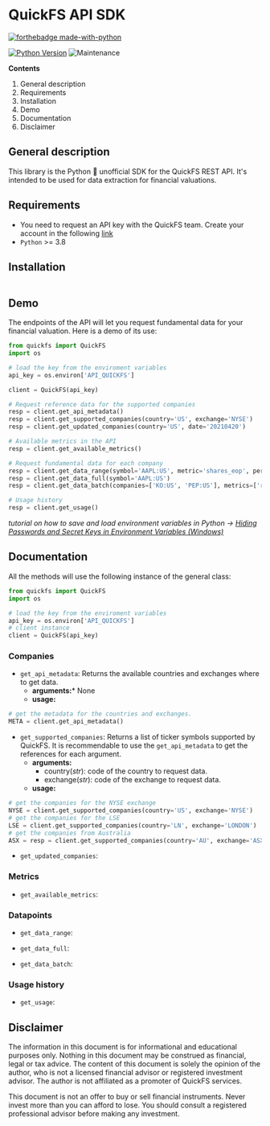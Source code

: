 # QuickFS API SDK

[![forthebadge made-with-python](http://ForTheBadge.com/images/badges/made-with-python.svg)](https://www.python.org/)


[![Python Version](https://img.shields.io/badge/Python-3.8+-blue.svg)](https://shields.io/) ![Maintenance](https://img.shields.io/badge/Maintained%3F-yes-green.svg)

**Contents**

1. General description
2. Requirements
3. Installation
4. Demo
5. Documentation
6. Disclaimer

## General description
This library is the Python :snake: unofficial SDK for the QuickFS REST API. It's intended to be used for data extraction for financial valuations. 
## Requirements
- You need to request an API key with the QuickFS team. Create your account in the following [link](https://quickfs.net/)
- ```Python``` >= 3.8

## Installation
```python
```
## Demo
The endpoints of the API will let you request fundamental data for your financial valuation. Here is a demo of its use:

```python
from quickfs import QuickFS
import os

# load the key from the enviroment variables
api_key = os.environ['API_QUICKFS']

client = QuickFS(api_key)

# Request reference data for the supported companies
resp = client.get_api_metadata()
resp = client.get_supported_companies(country='US', exchange='NYSE')
resp = client.get_updated_companies(country='US', date='20210420')

# Available metrics in the API
resp = client.get_available_metrics()

# Request fundamental data for each company
resp = client.get_data_range(symbol='AAPL:US', metric='shares_eop', period='FQ-15:FQ')
resp = client.get_data_full(symbol='AAPL:US')
resp = client.get_data_batch(companies=['KO:US', 'PEP:US'], metrics=['roa', 'roic'], period="FY-2:FY")

# Usage history
resp = client.get_usage()
```
*tutorial on how to save and load environment variables in Python -> [Hiding Passwords and Secret Keys in Environment Variables (Windows)](https://youtu.be/IolxqkL7cD8)*

## Documentation

All the methods will use the following instance of the general class:
```python
from quickfs import QuickFS
import os

# load the key from the enviroment variables
api_key = os.environ['API_QUICKFS']
# client instance
client = QuickFS(api_key)
```

### Companies
- ```get_api_metadata```: Returns the available countries and exchanges where to get data.
	- **arguments:*** None
	- **usage:**
```python
# get the metadata for the countries and exchanges.
META = client.get_api_metadata()
```

- ```get_supported_companies```: Returns a list of ticker symbols supported by QuickFS. It is recommendable to use the ```get_api_metadata``` to get the references for each argument.
	- **arguments:**
		- country(*str*): code of the country to request data.
		- exchange(*str*): code of the exchange to request data.
	- **usage:**
```python
# get the companies for the NYSE exchange
NYSE = client.get_supported_companies(country='US', exchange='NYSE')
# get the companies for the LSE
LSE = client.get_supported_companies(country='LN', exchange='LONDON')
# get the companies from Australia
ASX = resp = client.get_supported_companies(country='AU', exchange='ASX')
```

- ```get_updated_companies```:

### Metrics
- ```get_available_metrics```:

### Datapoints
- ```get_data_range```:

- ```get_data_full```:

- ```get_data_batch```:

### Usage history
- ```get_usage```:

## Disclaimer
The information in this document is for informational and educational purposes only. Nothing in this document may be construed as financial, legal or tax advice. The content of this document is solely the opinion of the author, who is not a licensed financial advisor or registered investment advisor. The author is not affiliated as a promoter of QuickFS services.

This document is not an offer to buy or sell financial instruments. Never invest more than you can afford to lose. You should consult a registered professional advisor before making any investment.